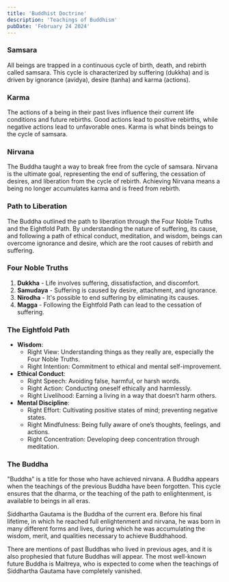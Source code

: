 ```yaml
---
title: 'Buddhist Doctrine'
description: 'Teachings of Buddhism'
pubDate: 'February 24 2024'
---
```


### Samsara

All beings are trapped in a continuous cycle of birth, death, and rebirth called samsara. This cycle is characterized by suffering (dukkha) and is driven by ignorance (avidya), desire (tanha) and karma (actions).

### Karma

The actions of a being in their past lives influence their current life conditions and future rebirths. Good actions lead to positive rebirths, while negative actions lead to unfavorable ones. Karma is what binds beings to the cycle of samsara.

### Nirvana

The Buddha taught a way to break free from the cycle of samsara. Nirvana is the ultimate goal, representing the end of suffering, the cessation of desires, and liberation from the cycle of rebirth. Achieving Nirvana means a being no longer accumulates karma and is freed from rebirth.

### Path to Liberation

The Buddha outlined the path to liberation through the Four Noble Truths and the Eightfold Path. By understanding the nature of suffering, its cause, and following a path of ethical conduct, meditation, and wisdom, beings can overcome ignorance and desire, which are the root causes of rebirth and suffering.

### Four Noble Truths

1. **Dukkha** - Life involves suffering, dissatisfaction, and discomfort.
2. **Samudaya** - Suffering is caused by desire, attachment, and ignorance.
3. **Nirodha** - It's possible to end suffering by eliminating its causes.
4. **Magga** - Following the Eightfold Path can lead to the cessation of suffering.

### The Eightfold Path

- **Wisdom**:
  - Right View: Understanding things as they really are, especially the Four Noble Truths.
  - Right Intention: Commitment to ethical and mental self-improvement.
- **Ethical Conduct**:
  - Right Speech: Avoiding false, harmful, or harsh words.
  - Right Action: Conducting oneself ethically and harmlessly.
  - Right Livelihood: Earning a living in a way that doesn’t harm others.
- **Mental Discipline**:
  - Right Effort: Cultivating positive states of mind; preventing negative states.
  - Right Mindfulness: Being fully aware of one’s thoughts, feelings, and actions.
  - Right Concentration: Developing deep concentration through meditation.

### The Buddha

"Buddha" is a title for those who have achieved nirvana. A Buddha appears when the teachings of the previous Buddha have been forgotten. This cycle ensures that the dharma, or the teaching of the path to enlightenment, is available to beings in all eras.

Siddhartha Gautama is the Buddha of the current era. Before his final lifetime, in which he reached full enlightenment and nirvana, he was born in many different forms and lives, during which he was accumulating the wisdom, merit, and qualities necessary to achieve Buddhahood.

There are mentions of past Buddhas who lived in previous ages, and it is also prophesied that future Buddhas will appear. The most well-known future Buddha is Maitreya, who is expected to come when the teachings of Siddhartha Gautama have completely vanished.
